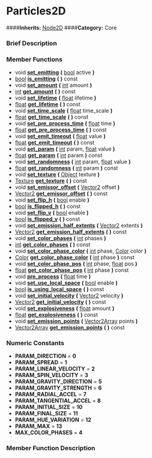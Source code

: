 #  Particles2D  
####**Inherits:** [Node2D](class_node2d)
####**Category:** Core

###  Brief Description  


###  Member Functions 
  * void  **[set&#95;emitting](#set_emitting)**  **(** [bool](class_bool) active  **)**
  * [bool](class_bool)  **[is&#95;emitting](#is_emitting)**  **(** **)** const
  * void  **[set&#95;amount](#set_amount)**  **(** [int](class_int) amount  **)**
  * [int](class_int)  **[get&#95;amount](#get_amount)**  **(** **)** const
  * void  **[set&#95;lifetime](#set_lifetime)**  **(** [float](class_float) lifetime  **)**
  * [float](class_float)  **[get&#95;lifetime](#get_lifetime)**  **(** **)** const
  * void  **[set&#95;time&#95;scale](#set_time_scale)**  **(** [float](class_float) time_scale  **)**
  * [float](class_float)  **[get&#95;time&#95;scale](#get_time_scale)**  **(** **)** const
  * void  **[set&#95;pre&#95;process&#95;time](#set_pre_process_time)**  **(** [float](class_float) time  **)**
  * [float](class_float)  **[get&#95;pre&#95;process&#95;time](#get_pre_process_time)**  **(** **)** const
  * void  **[set&#95;emit&#95;timeout](#set_emit_timeout)**  **(** [float](class_float) value  **)**
  * [float](class_float)  **[get&#95;emit&#95;timeout](#get_emit_timeout)**  **(** **)** const
  * void  **[set&#95;param](#set_param)**  **(** [int](class_int) param, [float](class_float) value  **)**
  * [float](class_float)  **[get&#95;param](#get_param)**  **(** [int](class_int) param  **)** const
  * void  **[set&#95;randomness](#set_randomness)**  **(** [int](class_int) param, [float](class_float) value  **)**
  * [float](class_float)  **[get&#95;randomness](#get_randomness)**  **(** [int](class_int) param  **)** const
  * void  **[set&#95;texture](#set_texture)**  **(** [Object](class_object) texture  **)**
  * [Texture](class_texture)  **[get&#95;texture](#get_texture)**  **(** **)** const
  * void  **[set&#95;emissor&#95;offset](#set_emissor_offset)**  **(** [Vector2](class_vector2) offset  **)**
  * [Vector2](class_vector2)  **[get&#95;emissor&#95;offset](#get_emissor_offset)**  **(** **)** const
  * void  **[set&#95;flip&#95;h](#set_flip_h)**  **(** [bool](class_bool) enable  **)**
  * [bool](class_bool)  **[is&#95;flipped&#95;h](#is_flipped_h)**  **(** **)** const
  * void  **[set&#95;flip&#95;v](#set_flip_v)**  **(** [bool](class_bool) enable  **)**
  * [bool](class_bool)  **[is&#95;flipped&#95;v](#is_flipped_v)**  **(** **)** const
  * void  **[set&#95;emission&#95;half&#95;extents](#set_emission_half_extents)**  **(** [Vector2](class_vector2) extents  **)**
  * [Vector2](class_vector2)  **[get&#95;emission&#95;half&#95;extents](#get_emission_half_extents)**  **(** **)** const
  * void  **[set&#95;color&#95;phases](#set_color_phases)**  **(** [int](class_int) phases  **)**
  * [int](class_int)  **[get&#95;color&#95;phases](#get_color_phases)**  **(** **)** const
  * void  **[set&#95;color&#95;phase&#95;color](#set_color_phase_color)**  **(** [int](class_int) phase, [Color](class_color) color  **)**
  * [Color](class_color)  **[get&#95;color&#95;phase&#95;color](#get_color_phase_color)**  **(** [int](class_int) phase  **)** const
  * void  **[set&#95;color&#95;phase&#95;pos](#set_color_phase_pos)**  **(** [int](class_int) phase, [float](class_float) pos  **)**
  * [float](class_float)  **[get&#95;color&#95;phase&#95;pos](#get_color_phase_pos)**  **(** [int](class_int) phase  **)** const
  * void  **[pre&#95;process](#pre_process)**  **(** [float](class_float) time  **)**
  * void  **[set&#95;use&#95;local&#95;space](#set_use_local_space)**  **(** [bool](class_bool) enable  **)**
  * [bool](class_bool)  **[is&#95;using&#95;local&#95;space](#is_using_local_space)**  **(** **)** const
  * void  **[set&#95;initial&#95;velocity](#set_initial_velocity)**  **(** [Vector2](class_vector2) velocity  **)**
  * [Vector2](class_vector2)  **[get&#95;initial&#95;velocity](#get_initial_velocity)**  **(** **)** const
  * void  **[set&#95;explosiveness](#set_explosiveness)**  **(** [float](class_float) amount  **)**
  * [float](class_float)  **[get&#95;explosiveness](#get_explosiveness)**  **(** **)** const
  * void  **[set&#95;emission&#95;points](#set_emission_points)**  **(** [Vector2Array](class_vector2array) points  **)**
  * [Vector2Array](class_vector2array)  **[get&#95;emission&#95;points](#get_emission_points)**  **(** **)** const

###  Numeric Constants  
  * **PARAM_DIRECTION** = **0**
  * **PARAM_SPREAD** = **1**
  * **PARAM_LINEAR_VELOCITY** = **2**
  * **PARAM_SPIN_VELOCITY** = **3**
  * **PARAM_GRAVITY_DIRECTION** = **5**
  * **PARAM_GRAVITY_STRENGTH** = **6**
  * **PARAM_RADIAL_ACCEL** = **7**
  * **PARAM_TANGENTIAL_ACCEL** = **8**
  * **PARAM_INITIAL_SIZE** = **10**
  * **PARAM_FINAL_SIZE** = **11**
  * **PARAM_HUE_VARIATION** = **12**
  * **PARAM_MAX** = **13**
  * **MAX_COLOR_PHASES** = **4**

###  Member Function Description  
